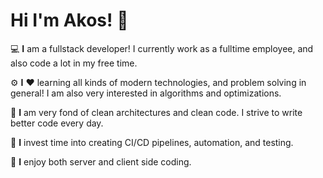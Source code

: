 # Hi I'm Akos! 👋

💻 **I** am a fullstack developer! I currently work as a fulltime employee, and also code a lot in my free time.

⚙️ **I** ❤️ learning all kinds of modern technologies, and problem solving in general! I am also very interested in algorithms and optimizations.

🧹 **I** am very fond of clean architectures and clean code. I strive to write better code every day.

🧪 **I** invest time into creating CI/CD pipelines, automation, and testing.

🚀 **I** enjoy both server and client side coding.
